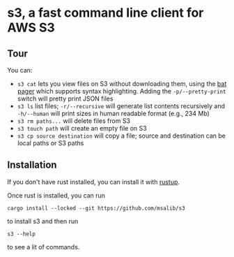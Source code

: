 # s3, a fast command line client for AWS S3

## Tour

You can:
* `s3 cat` lets you view files on S3 without downloading them, using the [bat pager](https://github.com/sharkdp/bat) which supports syntax highlighting. Adding the `-p/--pretty-print` switch will pretty print JSON files
* `s3 ls` list files; `-r/--recursive` will generate list contents recursively and `-h/--human` will print sizes in human readable format (e.g., 234 Mb)
* `s3 rm paths...` will delete files from S3
* `s3 touch path` will create an empty file on S3
* `s3 cp source destination` will copy a file; source and destination can be local paths or S3 paths


## Installation

If you don't have rust installed, you can install it with [rustup](https://rustup.rs/).

Once rust is installed, you can run
```
cargo install --locked --git https://github.com/msalib/s3
```

to install s3 and then run
```
s3 --help
```
to see a lit of commands.
